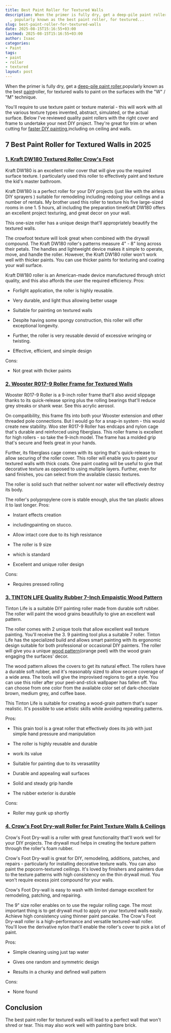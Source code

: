 ```yaml
---
title: Best Paint Roller for Textured Walls
description: When the primer is fully dry, get a deep-pile paint rollerhttpswww.pinterest.compin122371314860759495
  , popularly known as the best paint roller, for textured...
slug: best-paint-roller-for-textured-walls
date: 2025-08-15T15:16:55+03:00
lastmod: 2025-08-15T15:16:55+03:00
author: Isaac
categories:
- Paint
tags:
- paint
- roller
- textured
layout: post
---
```

When the primer is fully dry, get a [deep-pile paint roller](https://www.pinterest.com/pin/122371314860759495/),popularly known as the best [paint](https://pestpolicy.com/best-paint-roller-for-ceilings/)roller, for textured walls to paint on the surfaces with the "W" / "M" technique.

You'll require to use texture paint or texture material - this will work with all the various texture types invented, abstract, simulated, or the actual surface. Below I've reviewed quality paint rollers with the right cover and frame to undertake your next DIY project. They're great for trim or when cutting for [faster DIY painting](https://www.moving.com/tips/how-to-paint-a-room-quickly/),including on ceiling and walls.

## 7 Best Paint Roller for Textured Walls in 2025

###  [1. Kraft DW180 Textured Roller Crow's Foot](https://www.amazon.com/dp/B000PC9K9U/?tag=p-policy-20)

Kraft DW180 is an excellent roller cover that will give you the required surface texture. I particularly used this roller to effectively paint and texture the kid's master bathroom.

Kraft DW180 is a perfect roller for your DIY projects (just like with the airless DIY sprayers ) suitable for remodeling including redoing your ceilings and a number of rentals. My brother used this roller to texture his five large-sized rooms in one 1. 5 hours, all including the preparation timeKraft DW180 offers an excellent project texturing, and great decor on your wall.

This one-size roller has a unique design that'll appropriately beautify the textured walls.

The crowfoot texture will look great when combined with the drywall compound. The Kraft DW180 roller's patterns measure 4" - 8" long across their petals. The handles and lightweight device makes it simple to operate, move, and handle the roller. However, the Kraft DW180 roller won't work well with thicker paints. You can use thicker paints for texturing and coating your wall surface.

Kraft DW180 roller is an American-made device manufactured through strict quality, and this also affords the user the required efficiency.
Pros:

- Forlight application, the roller is highly reusable.

- Very durable, and light thus allowing better usage

- Suitable for painting on textured walls

- Despite having some spongy construction, this roller will offer exceptional longevity.

- Further, the roller is very reusable devoid of excessive wringing or twisting.

- Effective, efficient, and simple design

Cons:

- Not great with thcker paints

###  [2. Wooster R017-9 Roller Frame for Textured Walls](https://www.amazon.com/dp/B00002N6IZ/?tag=p-policy-20)

Wooster R017-9 Roller is a 9-inch roller frame that'll also avoid slippage thanks to its quick-release spring plus the rolling bearings that'll reduce grey streaks or shank wear. See this acrylic aerosol.

On compatibility, this frame fits into both your Wooster extension and other threaded pole connections. But I would go for a snap-in system - this would create new stability. Woo ster R017-9 Roller has endcaps and nylon cage that's durable and reinforced using fiberglass. This roller frame is excellent for high rollers - so take the 9-inch model. The frame has a molded grip that's secure and feels great in your hands.

Further, its fiberglass cage comes with its spring that's quick-release to allow securing of the roller cover. This roller will enable you to paint your textured walls with thick coats. One paint coating will be useful to give that decorative texture as opposed to using multiple layers. Further, even for sand finishes, you can select from the available classic textures.

The roller is solid such that neither solvent nor water will effectively destroy its body.

The roller's polypropylene core is stable enough, plus the tan plastic allows it to last longer.
Pros:

- Instant effects creation

- includingpainting on stucco.

- Allow intact core due to its high resistance

- The roller is 9 size

- which is standard

- Excellent and unique roller design

Cons:

- Requires pressed rolling

###  [3. TINTON LIFE Quality Rubber 7-Inch Empaistic Wood Pattern](https://www.amazon.com/dp/B01N57UI86/?tag=p-policy-20)

Tinton Life is a suitable DIY painting roller made from durable soft rubber. The roller will paint the wood grains beautifully to give an excellent wall pattern.

The roller comes with 2 unique tools that allow excellent wall texture painting. You'll receive the 3. 9 painting tool plus a suitable 7 roller. Tinton Life has the specialized build and allows smart painting with its ergonomic design suitable for both professional or occasional DIY painters. The roller will give you a unique [wood pattern](https://pestpolicy.com/best-deck-stain-for-pressure-treated-wood/)(orange peel) with the wood grain engaging the surfaces' decor.

The wood pattern allows the covers to get its natural effect. The rollers have a durable soft rubber, and it's reasonably sized to allow secure coverage of a wide area. The tools will give the improvised regions to get a style. You can use this roller after your peel-and-stick wallpaper has fallen off. You can choose from one color from the available color set of dark-chocolate brown, medium grey, and coffee base.

This Tinton Life is suitable for creating a wood-grain pattern that's super realistic. It's possible to use artistic skills while avoiding repeating patterns.

Pros:

- This grain tool is a great roller that effectively does its job with just simple hand pressure and manipulation

- The roller is highly reusable and durable

- work its value

- Suitable for painting due to its verasatility

- Durable and appealing wall surfaces

- Solid and steady grip handle

- The rubber exterior is durable

Cons:

- Roller may gunk up shortly

###  [4. Crow's Foot Dry-wall Roller for Paint Texture Walls & Ceilings](https://www.amazon.com/dp/B0795B44G6/?tag=p-policy-20)

Crow's Foot Dry-wall is a roller with great functionality that'll work well for your DIY projects. The drywall mud helps in creating the texture pattern through the roller's foam rubber.

Crow's Foot Dry-wall is great for DIY, remodeling, additions, patches, and repairs - particularly for installing decorative texture walls. You can also paint the popcorn-textured ceilings. It's loved by finishers and painters due to the texture patterns with high consistency on the thin drywall mud. You won't require excess joint compound for your walls.

Crow's Foot Dry-wall is easy to wash with limited damage excellent for remodeling, patching, and repairing.

The 9" size roller enables on to use the regular rolling cage. The most important thing is to get drywall mud to apply on your textured walls easily. Achieve high consistency using thinner paint pancake. The Crow's Foot Dry-wall roller is a high-performance and versatile textured-wall roller. You'll love the derivative nylon that'll enable the roller's cover to pick a lot of paint.

Pros:

- Simple cleaning using just tap water

- Gives one random and symmetric design

- Results in a chunky and defined wall pattern

Cons:

- None found

##  Conclusion

The best paint roller for textured walls will lead to a perfect wall that won't shred or tear. This may also work well with painting bare brick.
